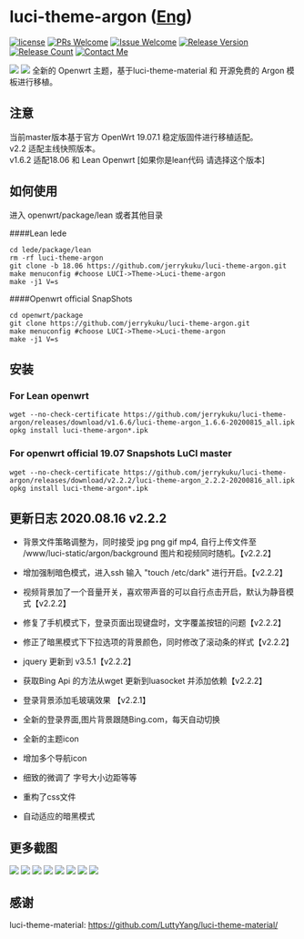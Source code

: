 # luci-theme-argon ([Eng](/README.md))
[1]: https://img.shields.io/badge/license-MIT-brightgreen.svg
[2]: /LICENSE
[3]: https://img.shields.io/badge/PRs-welcome-brightgreen.svg
[4]: https://github.com/jerrykuku/luci-theme-argon/pulls
[5]: https://img.shields.io/badge/Issues-welcome-brightgreen.svg
[6]: https://github.com/jerrykuku/luci-theme-argon/issues/new
[7]: https://img.shields.io/badge/release-v2.2.2-blue.svg?
[8]: https://github.com/jerrykuku/luci-theme-argon/releases
[9]: https://img.shields.io/github/downloads/jerrykuku/luci-theme-argon/total
[10]: https://img.shields.io/badge/Contact-telegram-blue
[11]: https://t.me/jerryk6
[![license][1]][2]
[![PRs Welcome][3]][4]
[![Issue Welcome][5]][6]
[![Release Version][7]][8]
[![Release Count][9]][8]
[![Contact Me][10]][11]


![](/Screenshots/pc1.jpg)
![](/Screenshots/phone.jpg)
全新的 Openwrt 主题，基于luci-theme-material 和 开源免费的 Argon 模板进行移植。 

## 注意
当前master版本基于官方 OpenWrt 19.07.1  稳定版固件进行移植适配。  
v2.2 适配主线快照版本。  
v1.6.2 适配18.06 和 Lean Openwrt [如果你是lean代码 请选择这个版本]


## 如何使用
进入 openwrt/package/lean  或者其他目录

####Lean lede
```
cd lede/package/lean  
rm -rf luci-theme-argon  
git clone -b 18.06 https://github.com/jerrykuku/luci-theme-argon.git  
make menuconfig #choose LUCI->Theme->Luci-theme-argon  
make -j1 V=s  
```

####Openwrt official SnapShots
```
cd openwrt/package
git clone https://github.com/jerrykuku/luci-theme-argon.git  
make menuconfig #choose LUCI->Theme->Luci-theme-argon  
make -j1 V=s  
```
## 安装
### For Lean openwrt
```
wget --no-check-certificate https://github.com/jerrykuku/luci-theme-argon/releases/download/v1.6.6/luci-theme-argon_1.6.6-20200815_all.ipk
opkg install luci-theme-argon*.ipk
```

### For openwrt official 19.07 Snapshots LuCI master 
```
wget --no-check-certificate https://github.com/jerrykuku/luci-theme-argon/releases/download/v2.2.2/luci-theme-argon_2.2.2-20200816_all.ipk
opkg install luci-theme-argon*.ipk
```

## 更新日志 2020.08.16 v2.2.2 

- 背景文件策略调整为，同时接受 jpg png gif mp4, 自行上传文件至 /www/luci-static/argon/background 图片和视频同时随机。【v2.2.2】
- 增加强制暗色模式，进入ssh 输入 "touch /etc/dark" 进行开启。【v2.2.2】
- 视频背景加了一个音量开关，喜欢带声音的可以自行点击开启，默认为静音模式【v2.2.2】
- 修复了手机模式下，登录页面出现键盘时，文字覆盖按钮的问题【v2.2.2】
- 修正了暗黑模式下下拉选项的背景颜色，同时修改了滚动条的样式【v2.2.2】
- jquery 更新到 v3.5.1【v2.2.2】
- 获取Bing Api 的方法从wget 更新到luasocket 并添加依赖【v2.2.2】

- 登录背景添加毛玻璃效果 【v2.2.1】
- 全新的登录界面,图片背景跟随Bing.com，每天自动切换 
- 全新的主题icon 
- 增加多个导航icon 
- 细致的微调了 字号大小边距等等 
- 重构了css文件 
- 自动适应的暗黑模式


## 更多截图

![](/Screenshots/pc/light2.jpg)
![](/Screenshots/pc/light3.jpg)
![](/Screenshots/pc/dark2.jpg)
![](/Screenshots/pc/dark3.jpg)
![](/Screenshots/phone/light2.jpg)
![](/Screenshots/phone/light3.jpg)
![](/Screenshots/phone/dark2.jpg)
![](/Screenshots/phone/dark3.jpg)

## 感谢
luci-theme-material: https://github.com/LuttyYang/luci-theme-material/

